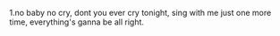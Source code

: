 ﻿1.no baby no cry, dont you ever cry tonight, sing with me just one more time, everything's ganna be all right.